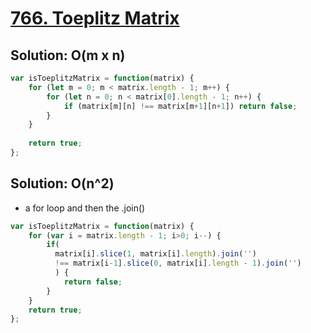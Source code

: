 # [766. Toeplitz Matrix](https://leetcode.com/problems/toeplitz-matrix/)

## Solution: O(m x n)
```js
var isToeplitzMatrix = function(matrix) {
    for (let m = 0; m < matrix.length - 1; m++) {
        for (let n = 0; n < matrix[0].length - 1; n++) {
            if (matrix[m][n] !== matrix[m+1][n+1]) return false;
        }
    }
    
    return true;
};
```

## Solution: O(n^2)
- a for loop and then the .join()
```js
var isToeplitzMatrix = function(matrix) {
    for (var i = matrix.length - 1; i>0; i--) {
        if(
          matrix[i].slice(1, matrix[i].length).join('')
          !== matrix[i-1].slice(0, matrix[i].length - 1).join('')
          ) {
            return false;
        }
    }
    return true;
};
```
